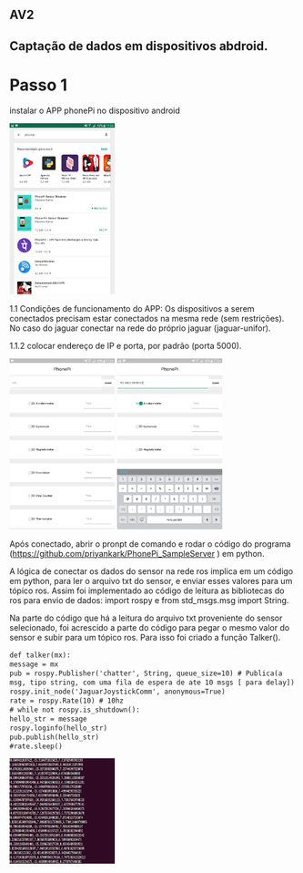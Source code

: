 ## AV2
## Captação de dados em dispositivos abdroid.

# Passo 1
instalar o APP phonePi no dispositivo android

<img src="https://github.com/ValtenioKelsey/PhonePi/blob/master/img1.png?raw=true" width="185" height="300">

1.1 Condições de funcionamento do APP:
    Os dispositivos a serem conectados precisam estar conectados na mesma rede (sem restrições). No caso do jaguar conectar na rede do próprio jaguar (jaguar-unifor).

1.1.2 colocar endereço de IP e porta, por padrão (porta 5000).

<img src="https://github.com/ValtenioKelsey/PhonePi/blob/master/img2.png?raw=true" width="185" height="300">
<img src="https://github.com/ValtenioKelsey/PhonePi/blob/master/img3.png?raw=true" width="185" height="300">

Após conectado, abrir o pronpt de comando e rodar o código do programa (https://github.com/priyankark/PhonePi_SampleServer ) em python.

A lógica de conectar os dados do sensor na rede ros implica em um código em python, para ler o arquivo txt do sensor, e enviar esses valores para um tópico ros. Assim foi implementado ao código de leitura as bibliotecas do ros para envio de dados: import rospy e from std_msgs.msg import String.

Na parte do código que há a leitura do arquivo txt proveniente do sensor selecionado, foi acrescido a parte do código para pegar o mesmo valor do sensor e subir para um tópico ros. Para isso foi criado a função Talker().

```
def talker(mx):
message = mx
pub = rospy.Publisher('chatter', String, queue_size=10) # Publica(a msg, tipo string, com uma fila de espera de ate 10 msgs [ para delay])
rospy.init_node('JaguarJoystickComm', anonymous=True)
rate = rospy.Rate(10) # 10hz
# while not rospy.is_shutdown():
hello_str = message
rospy.loginfo(hello_str)
pub.publish(hello_str)
#rate.sleep()
```

<img src="https://github.com/ValtenioKelsey/PhonePi/blob/master/img4.png?raw=true" width="185" height="185">